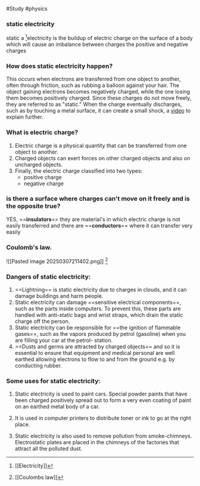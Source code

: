  #Study #physics
### static electricity
static a [^2]electricity is the buildup of electric charge on the surface of a body which will cause an imbalance between charges the positive and negative charges 

### How does static electricity happen?
This occurs when electrons are transferred from one object to another, often through friction, such as rubbing a balloon against your hair. The object gaining electrons becomes negatively charged, while the one losing them becomes positively charged. Since these charges do not move freely, they are referred to as "static." When the charge eventually discharges, such as by touching a metal surface, it can create a small shock, a [video](https://www.youtube.com/watch?v=zXnRzv8up9U) to explain further.

### What is electric charge?
1. Electric charge is a physical quantity that can be transferred
from one object to another.
2. Charged objects can exert forces on other charged objects and
also on uncharged objects.
3. Finally, the electric charge classified into two types:
     - positive charge
     - negative charge
### is there a surface where charges can't move on it freely and is the opposite true?

 YES, ==**insulators**== they are material's in which electric charge is not easily transferred and there are ==**conductors**== where it can transfer very easily


### Coulomb's law.
![[Pasted image 20250307211402.png]]
[^1]
### Dangers of static electricity:
1. ==Lightning== is static electricity due to charges in clouds, and it can damage buildings and harm people.
2. Static electricity can damage ==sensitive electrical components==, such as the parts inside computers. To prevent this, these parts are handled with anti-static bags and wrist straps, which drain the static charge off the person.
3. Static electricity can be responsible for ==the ignition of flammable gases==, such as the vapors produced by petrol (gasoline) when you are filling your car at the petrol- station.
4. ==Dusts and germs are attracted by charged objects== and so it is essential to ensure that equipment and medical personal are well earthed allowing electrons to flow to and from the ground e.g. by conducting rubber.
### Some uses for static electricity:
1. Static electricity is used to paint cars. Special powder paints that have been charged positively spread out to form a very even coating of paint on an earthed metal body of a car.

2. It is used in computer printers to distribute toner or ink to go at the right place.

3. Static electricity is also used to remove pollution from smoke-chimneys. Electrostatic plates are placed in the chimneys of the factories that attract all the polluted dust.


[^1]: [[Coulombs law]]

[^2]: [[Electricity]]

[^3]: [[Electrostatic induction]]
